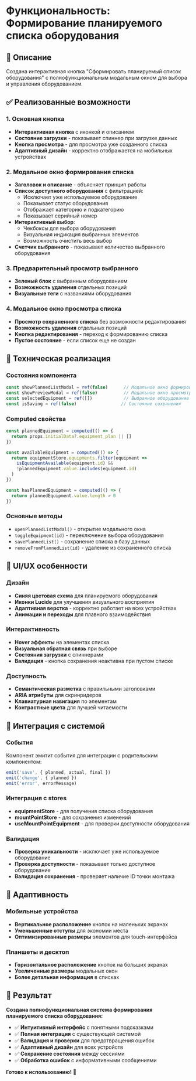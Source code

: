 # Функциональность: Формирование планируемого списка оборудования

## 🎯 Описание
Создана интерактивная кнопка "Сформировать планируемый список оборудования" с полнофункциональным модальным окном для выбора и управления оборудованием.

## ✅ Реализованные возможности

### 1. Основная кнопка
- **Интерактивная кнопка** с иконкой и описанием
- **Состояние загрузки** - показывает спиннер при загрузке данных
- **Кнопка просмотра** - для просмотра уже созданного списка
- **Адаптивный дизайн** - корректно отображается на мобильных устройствах

### 2. Модальное окно формирования списка
- **Заголовок и описание** - объясняет принцип работы
- **Список доступного оборудования** с фильтрацией:
  - Исключает уже используемое оборудование
  - Показывает статус оборудования
  - Отображает категорию и подкатегорию
  - Показывает серийный номер
- **Интерактивный выбор**:
  - Чекбоксы для выбора оборудования
  - Визуальная индикация выбранных элементов
  - Возможность очистить весь выбор
- **Счетчик выбранного** - показывает количество выбранного оборудования

### 3. Предварительный просмотр выбранного
- **Зеленый блок** с выбранным оборудованием
- **Возможность удаления** отдельных позиций
- **Визуальные теги** с названиями оборудования

### 4. Модальное окно просмотра списка
- **Просмотр сохраненного списка** без возможности редактирования
- **Возможность удаления** отдельных позиций
- **Кнопка редактирования** - переход к формированию списка
- **Пустое состояние** - если список еще не создан

## 🔧 Техническая реализация

### Состояния компонента
```javascript
const showPlannedListModal = ref(false)      // Модальное окно формирования
const showPreviewModal = ref(false)          // Модальное окно просмотра
const selectedEquipment = ref([])            // Выбранное оборудование
const isSaving = ref(false)                 // Состояние сохранения
```

### Computed свойства
```javascript
const plannedEquipment = computed(() => {
  return props.initialData?.equipment_plan || []
})

const availableEquipment = computed(() => {
  return equipmentStore.equipments.filter(equipment => 
    isEquipmentAvailable(equipment.id) && 
    !plannedEquipment.value.includes(equipment.id)
  )
})

const hasPlannedEquipment = computed(() => {
  return plannedEquipment.value.length > 0
})
```

### Основные методы
- `openPlannedListModal()` - открытие модального окна
- `toggleEquipment(id)` - переключение выбора оборудования
- `savePlannedList()` - сохранение списка в базу данных
- `removeFromPlannedList(id)` - удаление из сохраненного списка

## 🎨 UI/UX особенности

### Дизайн
- **Синяя цветовая схема** для планируемого оборудования
- **Иконки Lucide** для улучшения визуального восприятия
- **Адаптивная верстка** - корректно работает на всех устройствах
- **Анимации и переходы** для плавного взаимодействия

### Интерактивность
- **Hover эффекты** на элементах списка
- **Визуальная обратная связь** при выборе
- **Состояния загрузки** с спиннерами
- **Валидация** - кнопка сохранения неактивна при пустом списке

### Доступность
- **Семантическая разметка** с правильными заголовками
- **ARIA атрибуты** для скринридеров
- **Клавиатурная навигация** по элементам
- **Контрастные цвета** для лучшей читаемости

## 🔄 Интеграция с системой

### События
Компонент эмитит события для интеграции с родительским компонентом:
```javascript
emit('save', { planned, actual, final })
emit('change', { planned })
emit('error', errorMessage)
```

### Интеграция с stores
- **equipmentStore** - для получения списка оборудования
- **mountPointStore** - для сохранения изменений
- **useMountPointEquipment** - для проверки доступности оборудования

### Валидация
- **Проверка уникальности** - исключает уже используемое оборудование
- **Проверка доступности** - показывает только доступное оборудование
- **Валидация сохранения** - проверяет наличие ID точки монтажа

## 📱 Адаптивность

### Мобильные устройства
- **Вертикальное расположение** кнопок на маленьких экранах
- **Уменьшенные отступы** для экономии места
- **Оптимизированные размеры** элементов для touch-интерфейса

### Планшеты и десктоп
- **Горизонтальное расположение** кнопок на больших экранах
- **Увеличенные размеры** модальных окон
- **Более детальная информация** в списках

## 🎉 Результат

**Создана полнофункциональная система формирования планируемого списка оборудования:**

- ✅ **Интуитивный интерфейс** с понятными подсказками
- ✅ **Полная интеграция** с существующей системой
- ✅ **Валидация и проверки** для предотвращения ошибок
- ✅ **Адаптивный дизайн** для всех устройств
- ✅ **Сохранение состояния** между сессиями
- ✅ **Обработка ошибок** с информативными сообщениями

**Готово к использованию!** 🚀 